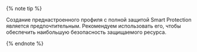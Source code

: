 {% note tip %}

Создание преднастроенного профиля с полной защитой Smart Protection является предпочтительным. Рекомендуем использовать его, чтобы обеспечить наибольшую безопасность защищаемого ресурса.

{% endnote %}
